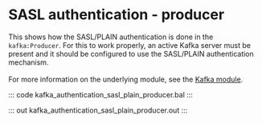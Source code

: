 # SASL authentication - producer

This shows how the SASL/PLAIN authentication is done in the `kafka:Producer`.
For this to work properly, an active Kafka server must be present
and it should be configured to use the SASL/PLAIN authentication mechanism.
<br/><br/>
For more information on the underlying module,
see the [Kafka module](https://lib.ballerina.io/ballerinax/kafka/latest).

::: code kafka_authentication_sasl_plain_producer.bal :::

::: out kafka_authentication_sasl_plain_producer.out :::